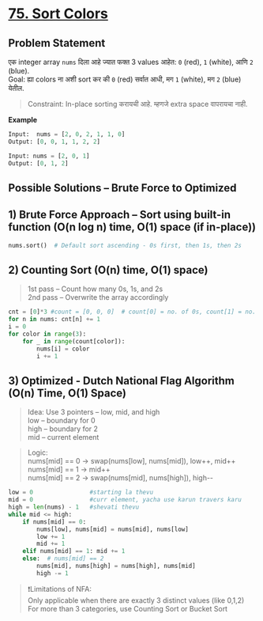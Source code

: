 # [75. Sort Colors](https://leetcode.com/problems/sort-colors/description/)

## Problem Statement
एक integer array `nums` दिला आहे ज्यात फक्त 3 values आहेत: `0` (red), `1` (white), आणि `2` (blue).  
Goal: ह्या colors ना अशी sort कर की `0` (red) सर्वात आधी, मग `1` (white), मग `2` (blue) येतील.

> Constraint:
> In-place sorting करायची आहे. म्हणजे extra space वापरायचा नाही.


**Example**
```python
Input:  nums = [2, 0, 2, 1, 1, 0]
Output: [0, 0, 1, 1, 2, 2]
```
```python
Input: nums = [2, 0, 1]
Output: [0, 1, 2]
```
## Possible Solutions – Brute Force to Optimized
## 1) Brute Force Approach – Sort using built-in function (O(n log n) time, O(1) space (if in-place))
```python
nums.sort()  # Default sort ascending - 0s first, then 1s, then 2s
```
## 2) Counting Sort (O(n) time, O(1) space) 
> 1st pass – Count how many 0s, 1s, and 2s  
> 2nd pass – Overwrite the array accordingly  
```python
cnt = [0]*3 #count = [0, 0, 0]  # count[0] = no. of 0s, count[1] = no. of 1s, count[2] = no. of 2s
for n in nums: cnt[n] += 1
i = 0
for color in range(3):
    for _ in range(count[color]):
        nums[i] = color
        i += 1

```
## 3) Optimized - Dutch National Flag Algorithm (O(n) Time, O(1) Space)  
> Idea: Use 3 pointers – low, mid, and high  
> low – boundary for 0  
> high – boundary for 2  
> mid – current element

> Logic:  
> nums[mid] == 0 → swap(nums[low], nums[mid]), low++, mid++  
> nums[mid] == 1 → mid++  
> nums[mid] == 2 → swap(nums[mid], nums[high]), high--  

```python
low = 0                #starting la thevu
mid = 0                #curr element, yacha use karun travers karu
high = len(nums) - 1   #shevati thevu
while mid <= high:
    if nums[mid] == 0:
        nums[low], nums[mid] = nums[mid], nums[low]
        low += 1
        mid += 1
    elif nums[mid] == 1: mid += 1
    else:  # nums[mid] == 2
        nums[mid], nums[high] = nums[high], nums[mid]
        high -= 1
```
> ❗Limitations of NFA:  
> Only applicable when there are exactly 3 distinct values (like 0,1,2)  
> For more than 3 categories, use Counting Sort or Bucket Sort  